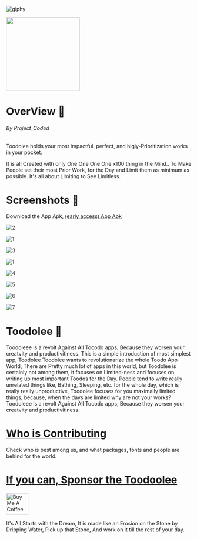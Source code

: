 
![giphy](https://user-images.githubusercontent.com/64954854/121503833-0ef96180-c9ff-11eb-9627-6f9039e4effe.gif)

<a href="https://www.amazon.com/gp/product/B09881P2FM" target="_blank">
<img src="https://user-images.githubusercontent.com/64954854/124343831-343b5300-dbec-11eb-8f2c-c4168ef998fe.png" width="200">
</a>

# OverView 👀
###### By Project_Coded
Toodolee holds your most impactful, perfect, and higly-Prioritization works in your pocket.

It is all Created with only One One One One x100 thing in the Mind..
To Make People set their most Prior Work, for the Day and Limit them as minimum as possible. 
It's all about Limiting to See Limitless. 


# Screenshots 📱

Download the App Apk, [(early access) App Apk](https://drive.google.com/drive/folders/1eMVtTiHJGpsAPYpXZ-8N22tqeHPl8eYT?usp=sharing)

![2](https://user-images.githubusercontent.com/64954854/120599189-cd980d80-c464-11eb-8c32-1d67735fbebd.png)

![1](https://user-images.githubusercontent.com/64954854/122865896-ba31e100-d344-11eb-97df-f86bccf720a2.png)



![3](https://user-images.githubusercontent.com/64954854/120599202-d25cc180-c464-11eb-9eae-0c8b99f96a7c.png)



![1](https://user-images.githubusercontent.com/64954854/120599216-d8eb3900-c464-11eb-8db1-eeb58ac717bb.png)



![4](https://user-images.githubusercontent.com/64954854/120599234-dee11a00-c464-11eb-8387-25abaf5266ed.png)




![5](https://user-images.githubusercontent.com/64954854/120599250-e4d6fb00-c464-11eb-8026-92ac8d9bb9e3.png)



![6](https://user-images.githubusercontent.com/64954854/120599263-e9031880-c464-11eb-93aa-2cce1174eac0.png)



![7](https://user-images.githubusercontent.com/64954854/120599270-eb657280-c464-11eb-9460-05b6f68cae2e.png)


# Toodolee 🌈

Toodoleee is a revolt Against All Tooodo apps, Because they worsen your creatvity and productivitiness.
This is a simple introduction of most simplest app, Toodolee
Toodolee wants to revolutionarize the whole Toodo App World, 
There are Pretty much lot of apps in this world, but Toodolee is certainly not among them, it focuses on Limited-ness and focuses on writing up most important Toodos for the Day.
People tend to write really unrelated things like, Bathing, Sleeping, etc. for the whole day, which is really really unproductive, 
Toodolee focuses for you maximally limited things, because, when the days are limited why are not your works?
Toodoleee is a revolt Against All Tooodo apps, Because they worsen your creatvity and productivitiness.

<a href = "https://github.com/madd-project/toodolee/wiki/Who-is-Contributing%3F"> <h1>Who is Contributing</h1></a>
Check who is best among us, and what packages, fonts and people are behind for the world.


<a href = "https://github.com/madd-project/toodolee/wiki/Feeding-the-Toodolee-%E2%98%95"> <h1>If you can, Sponsor the Toodoolee</h1></a> 

<a href="https://www.buymeacoffee.com/toodolee" target="_blank"><img height='60' src="https://cdn.buymeacoffee.com/buttons/v2/default-yellow.png" alt="Buy Me A Coffee" style="height: 60px" ></a>


It's All Starts with the Dream,
It is made like an Erosion on the Stone by Dripping Water,
Pick up that Stone, And work on it till the rest of your day.


